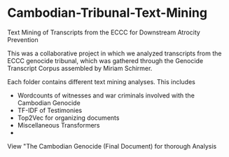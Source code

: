 # Cambodian-Tribunal-Text-Mining
Text Mining of Transcripts from the ECCC for Downstream Atrocity Prevention

This was a collaborative project in which we analyzed transcripts from the ECCC genocide tribunal, which was gathered through the Genocide Transcript Corpus assembled by Miriam Schirmer.

Each folder contains different text mining analyses. This includes
* Wordcounts of witnesses and war criminals involved with the Cambodian Genocide
* TF-IDF of Testimonies
* Top2Vec for organizing documents
* Miscellaneous Transformers
* 
View "The Cambodian Genocide (Final Document) for thorough Analysis

